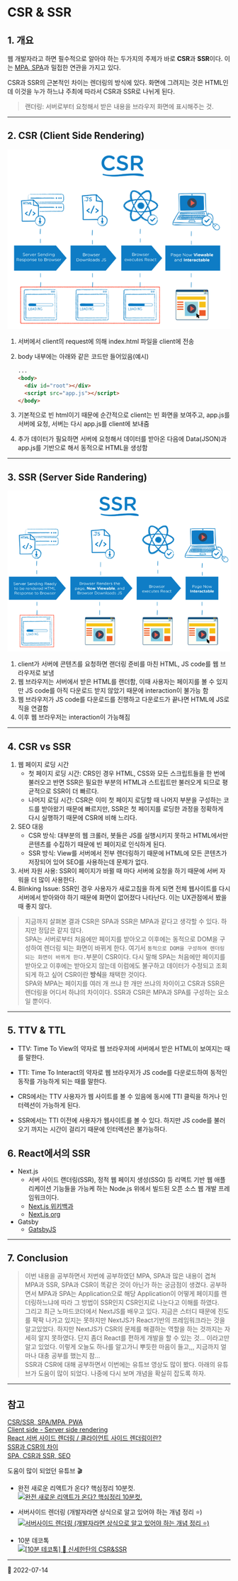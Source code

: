 # CSR & SSR

## 1. 개요

웹 개발자라고 하면 필수적으로 알아야 하는 두가지의 주제가 바로 **CSR**과 **SSR**이다. 이는 [MPA, SPA](./SPA.md)과 밀접한 연관을 가지고 있다.

CSR과 SSR의 근본적인 차이는 렌더링의 방식에 있다. 화면에 그려지는 것은 HTML인데 이것을 누가 하느냐 주최에 따라서 CSR과 SSR로 나뉘게 된다.

> 랜더링: 서버로부터 요청해서 받은 내용을 브라우저 화면에 표시해주는 것.

---

## 2. CSR (Client Side Rendering)

![CSR](../image/ETC/CSRSSR/CSR.png)

1. 서버에서 client의 request에 의해 index.html 파일을 client에 전송
2. body 내부에는 아래와 같은 코드만 들어있음(예시)

   ```html
   ...
   <body>
     <div id="root"></div>
     <script src="app.js"></script>
   </body>
   ```

3. 기본적으로 빈 html이기 때문에 순간적으로 client는 빈 화면을 보여주고, app.js를 서버에 요청, 서버는 다시 app.js를 client에 보내줌
4. 추가 데이터가 필요하면 서버에 요청해서 데이터를 받아온 다음에 Data(JSON)과 app.js를 기반으로 해서 동적으로 HTML을 생성함

---

## 3. SSR (Server Side Randering)

![SSR](../image/ETC/CSRSSR/SSR.png)

1. client가 서버에 콘텐츠를 요청하면 랜더링 준비를 마친 HTML, JS code를 웹 브라우저로 보냄
2. 웹 브라우저는 서버에서 받은 HTML를 랜더함, 이때 사용자는 페이지를 볼 수 있지만 JS code를 아직 다운로드 받지 않았기 때문에 interaction이 불가능 함
3. 웹 브라우저가 JS code를 다운로드를 진행하고 다운로드가 끝나면 HTML에 JS로직을 연결함
4. 이후 웹 브라우저는 interaction이 가능해짐

---

## 4. CSR vs SSR

1. 웹 페이지 로딩 시간
   - 첫 페이지 로딩 시간: CRS인 경우 HTML, CSS와 모든 스크립트들을 한 번에 불러오고 반면 SSR은 필요한 부분의 HTML과 스트립트만 불러오게 되므로 평균적으로 SSR이 더 빠르다.
   - 나머지 로딩 시간: CSR은 이미 첫 페이지 로딩할 때 나머지 부분을 구성하는 코드를 받아왔기 때문에 빠르지만, SSR은 첫 페이지를 로딩한 과정을 정확하게 다시 실행하기 때문에 CSR에 비해 느리다.
2. SEO 대응
   - CSR 방식: 대부분의 웹 크롤러, 봇들은 JS를 실행시키지 못하고 HTML에서만 콘텐츠를 수집하기 때문에 빈 페이지로 인식하게 된다.
   - SSR 방식: View를 서버에서 전부 렌더링하기 때문에 HTML에 모든 콘텐츠가 저장되어 있어 SEO를 사용하는데 문제가 없다.
3. 서버 자원 사용: SSR이 페이지가 바뀔 때 마다 서버에 요청을 하기 때문에 서버 자워을 더 많이 사용한다.
4. Blinking Issue: SSR인 경우 사용자가 새로고침을 하게 되면 전체 웹사이트를 다시 서버에서 받아와야 하기 때문에 화면이 없어졌다 나타난다. 이는 UX관점에서 봤을 때 좋지 않다.

> 지금까지 살펴본 결과 CSR은 SPA과 SSR은 MPA과 같다고 생각할 수 있다. 하지만 정답은 같지 않다.  
> SPA는 서버로부터 처음에만 페이지를 받아오고 이후에는 동적으로 DOM을 구성하여 렌더링 되는 화면이 바뀌게 한다. 여기서 `동적으로 DOM을 구성하여 렌더링 되는 화면이 바뀌게 한다.`부분이 CSR이다. 다시 말해 SPA는 처음에만 페이지를 받아오고 이후에는 받아오지 않는데 이럼에도 불구하고 데이터가 수정되고 조회되게 하고 싶어 CSR이란 **방식**을 채택한 것이다.  
> SPA와 MPA는 페이지를 여러 개 쓰냐 한 개만 쓰냐의 차이이고 CSR과 SSR은 렌더링을 어디서 하냐의 차이이다. SSR과 CSR은 MPA과 SPA를 구성하는 요소일 뿐이다.

---

## 5. TTV & TTL

- TTV: Time To View의 약자로 웹 브라우저에 서버에서 받은 HTML이 보여지는 때를 말한다.
- TTI: Time To Interact의 약자로 웹 브라우저가 JS code를 다운로드하여 동적인 동작를 가능하게 되는 때를 말한다.

- CRS에서는 TTV 사용자가 웹 사이트를 볼 수 있음에 동시에 TTI 클릭을 하거나 인터렉션이 가능하게 된다.
- SSR에서는 TTI 이전에 사용자가 웹사이트를 볼 수 있다. 하지만 JS code를 불러오기 까지는 시간이 걸리기 때문에 인터렉션은 불가능하다.

## 6. React에서의 SSR

- Next.js
  - 서버 사이드 랜더링(SSR), 정적 웹 페이지 생성(SSG) 등 리액트 기반 웹 애플리케이션 기능들을 가능케 하는 Node.js 위에서 빌드된 오픈 소스 웹 개발 프레임워크이다.
  - [Next.js 위키백과](https://ko.wikipedia.org/wiki/Next.js)
  - [Next.js org](https://nextjs.org/)
- Gatsby
  - [GatsbyJS](https://www.gatsbyjs.com/)

---

## 7. Conclusion

> 이번 내용을 공부하면서 저번에 공부하였던 MPA, SPA과 많은 내용이 겹쳐 MPA과 SSR, SPA과 CSR이 똑같은 것이 아닌가 하는 궁금점이 생겼다. 공부하면서 MPA과 SPA는 Application으로 해당 Application이 어떻게 페이지를 렌더링하느냐에 따라 그 방법이 SSR인지 CSR인지로 나눈다고 이해를 하였다.  
> 그리고 최근 노마드코더에서 NextJS를 배우고 있다. 지금은 스터디 때문에 진도를 팍팍 나가고 있지는 못하지만 NextJS가 React기반의 프레임워크라는 것을 알고있었다. 하지만 NextJS가 CSR의 문제를 해결하는 역할을 하는 것까지는 자세히 알지 못하였다. 단지 좀더 React를 편하게 개발을 할 수 있는 것... 이라고만 알고 있었다. 이렇게 오늘도 하나를 알고가니 뿌듯한 마음이 들고,,, 지금까지 얼마나 대충 공부를 했는지 참...  
> SSR과 CSR에 대해 공부하면서 이번에는 유튜브 영상도 많이 봤다. 아래의 유튜브가 도움이 많이 되었다. 나중에 다시 보며 개념을 확실히 잡도록 하자.

---

## 참고

[CSR/SSR, SPA/MPA, PWA](https://tech.weperson.com/wedev/frontend/csr-ssr-spa-mpa-pwa/#csr-client-side-rendering-vs-ssr-server-side-rendering)  
[Client side - Server side rendering](https://korshika.tistory.com/58)  
[React 서버 사이드 렌더링 / 클라이언트 사이드 렌더링이란?](https://ctdlog.tistory.com/46)  
[SSR과 CSR의 차이](https://proglish.tistory.com/216)  
[SPA, CSR과 SSR, SEO](https://velog.io/@ksh4820/SPA-CSR%EA%B3%BC-SSR-SEO)

도움이 많이 되었던 유튜브 🎬

- 완전 새로운 리액트가 온다? 핵심정리 10분컷.  
  [![완전 새로운 리액트가 온다? 핵심정리 10분컷.](https://img.youtube.com/vi/7mkQi0TlJQo/0.jpg)](https://www.youtube.com/watch?v=7mkQi0TlJQo)

- 서버사이드 렌더링 (개발자라면 상식으로 알고 있어야 하는 개념 정리 ⭐️)  
  [![서버사이드 렌더링 (개발자라면 상식으로 알고 있어야 하는 개념 정리 ⭐️)](https://img.youtube.com/vi/iZ9csAfU5Os/0.jpg)](https://www.youtube.com/watch?v=iZ9csAfU5Os)

- 10분 데코톡  
  [![[10분 테코톡] 🎨 신세한탄의 CSR&SSR](https://img.youtube.com/vi/YuqB8D6eCKE/0.jpg)](https://www.youtube.com/watch?v=YuqB8D6eCKE)

---

📅 2022-07-14

